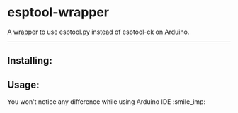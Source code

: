 # esptool-wrapper
A wrapper to use esptool.py instead of esptool-ck on Arduino.

---

## Installing:

## Usage:
You won't notice any difference while using Arduino IDE :smile_imp:
